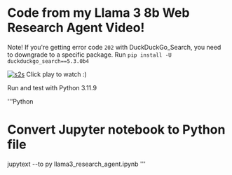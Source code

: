# Code from my Llama 3 8b Web Research Agent Video!

Note! If you're getting error code `202` with DuckDuckGo_Search, you need to downgrade to a specific package. Run `pip install -U duckduckgo_search==5.3.0b4`

[![s2s](vid_screenshot.png)](https://youtu.be/9K51Leyv3qI)
Click play to watch :)

Run and test with Python 3.11.9

'''Python
# Convert Jupyter notebook to Python file
jupytext --to py llama3_research_agent.ipynb 
'''